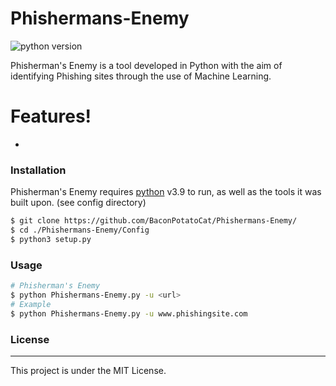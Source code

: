 # Phishermans-Enemy
![python version](https://img.shields.io/badge/Python-%3D%3D%203.9-blue.svg?style=for-the-badge&logo=Python)

Phisherman's Enemy is a tool developed in Python with the aim of identifying Phishing sites through the use of Machine Learning.

# Features!
 -    

### Installation

Phisherman's Enemy requires [python](https://www.python.org/) v3.9 to run, as well as the tools it was built upon. (see config directory)
```sh
$ git clone https://github.com/BaconPotatoCat/Phishermans-Enemy/
$ cd ./Phishermans-Enemy/Config
$ python3 setup.py
```

### Usage
```bash
# Phisherman's Enemy
$ python Phishermans-Enemy.py -u <url>
# Example
$ python Phishermans-Enemy.py -u www.phishingsite.com
```
### License
----
This project is under the MIT License.
